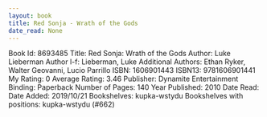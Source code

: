 ```yaml
---
layout: book
title: Red Sonja - Wrath of the Gods
date_read: None
---
```


Book Id: 8693485
Title: Red Sonja: Wrath of the Gods
Author: Luke Lieberman
Author l-f: Lieberman, Luke
Additional Authors: Ethan Ryker, Walter Geovanni, Lucio Parrillo
ISBN: 1606901443
ISBN13: 9781606901441
My Rating: 0
Average Rating: 3.46
Publisher: Dynamite Entertainment
Binding: Paperback
Number of Pages: 140
Year Published: 2010
Date Read: 
Date Added: 2019/10/21
Bookshelves: kupka-wstydu
Bookshelves with positions: kupka-wstydu (#662)

